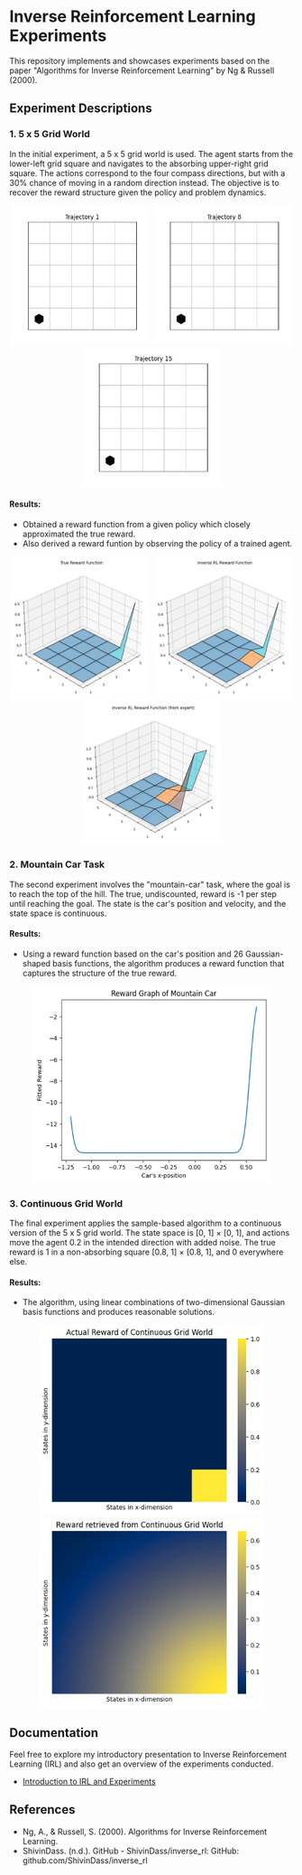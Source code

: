 # Inverse Reinforcement Learning Experiments

This repository implements and showcases experiments based on the paper "Algorithms for Inverse Reinforcement Learning" by Ng & Russell (2000).

## Experiment Descriptions

### 1. 5 x 5 Grid World

In the initial experiment, a 5 x 5 grid world is used. The agent starts from the lower-left grid square and navigates to the absorbing upper-right grid square. The actions correspond to the four compass directions, but with a 30% chance of moving in a random direction instead. The objective is to recover the reward structure given the policy and problem dynamics.

<p align="center">
  <img src="Results/Discrete%20Grid%20World/Agent%20Trajectory%2001.gif" width="248" />
  <img src="Results/Discrete%20Grid%20World/Agent%20Trajectory%2008.gif" width="248" />
  <img src="Results/Discrete%20Grid%20World/Agent%20Trajectory%2015.gif" width="248" />
</p>

#### Results:
- Obtained a reward function from a given policy which closely approximated the true reward.
- Also derived a reward funtion by observing the policy of a trained agent.

<p align="center">
  <img src="Results/Discrete%20Grid%20World/True%20Reward%20Function.png" width="250" heigth="250" />
  <img src="Results/Discrete%20Grid%20World/Obtained%20Reward%20Function.png" width="250" heigth="250" />
  <img src="Results/Discrete%20Grid%20World/Obtained%20Reward%20Function%20[from%20Expert].png" width="250" heigth="250" />
</p>

### 2. Mountain Car Task

The second experiment involves the "mountain-car" task, where the goal is to reach the top of the hill. The true, undiscounted, reward is -1 per step until reaching the goal. The state is the car's position and velocity, and the state space is continuous.

#### Results:
- Using a reward function based on the car's position and 26 Gaussian-shaped basis functions, the algorithm produces a reward function that captures the structure of the true reward.

<p align="center">
  <img src="Results/Mountain%20Car/Obtained%20Reward%20Function%20from%20IRL%20%5BMountain%20Car%5D.png" alt="Obtained Reward Function" width="420" height="350">
</p>

### 3. Continuous Grid World

The final experiment applies the sample-based algorithm to a continuous version of the 5 x 5 grid world. The state space is [0, 1] × [0, 1], and actions move the agent 0.2 in the intended direction with added noise. The true reward is 1 in a non-absorbing square [0.8, 1] × [0.8, 1], and 0 everywhere else.

#### Results:
- The algorithm, using linear combinations of two-dimensional Gaussian basis functions and produces reasonable solutions.

<p align="center">
  <img src="Results/Continuous%20Grid%20World/Actual%20Reward%20Function%20%5BContinous%20Grid%20World%5D.png" width="400" />
  <img src="Results/Continuous%20Grid%20World/Obtained%20Reward%20Function%20%5BContinous%20Grid%20World%5D.png" width="400" />
</p>


## Documentation

Feel free to explore my introductory presentation to Inverse Reinforcement Learning (IRL) and also get an overview of the experiments conducted.

- [Introduction to IRL and Experiments](Docs/Inverse%20Reinforcement%20Learning%20Introduction.pdf)


## References

- Ng, A., & Russell, S. (2000). Algorithms for Inverse Reinforcement Learning.
- ShivinDass. (n.d.). GitHub - ShivinDass/inverse_rl: GitHub: github.com/ShivinDass/inverse_rl
